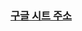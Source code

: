 ### [구글 시트 주소](https://docs.google.com/spreadsheets/d/12rC5vtbJoj_FqGkfM4tdxCujnWWfK9sH-RXo9jRDBKg/edit?usp=sharing)
